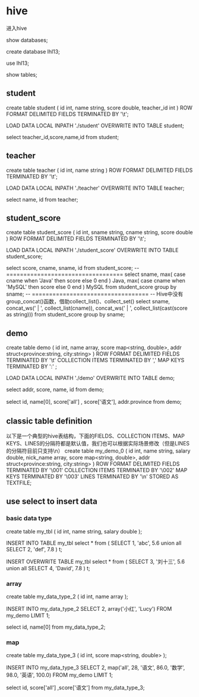 # hive

进入hive

show databases;

create database lhl13;

use lhl13;

show tables;

## student

create table student (
id int, 
name string, 
score double, 
teacher_id int 
) ROW FORMAT DELIMITED 
FIELDS TERMINATED BY '\t';

LOAD DATA LOCAL INPATH './student' OVERWRITE INTO TABLE student;

select teacher_id,score,name,id from student;

## teacher

create table teacher (
id int, 
name string 
) ROW FORMAT DELIMITED 
FIELDS TERMINATED BY '\t';

LOAD DATA LOCAL INPATH './teacher' OVERWRITE INTO TABLE teacher;

select name, id from teacher;

## student_score

create table student_score (
id int, 
sname string, 
cname string, 
score double
) ROW FORMAT DELIMITED 
FIELDS TERMINATED BY '\t';

LOAD DATA LOCAL INPATH './student_score' OVERWRITE INTO TABLE student_score;

select score, cname, sname, id from student_score;
-- ==================================
select sname,
max(
case cname
when 'Java' then score
else 0
end
) Java, 
max(
case cname
when 'MySQL' then score
else 0
end
) MySQL 
from student_score
group by sname;
-- ==================================
-- Hive中没有group_concat()函数，借助collect_list()、collect_set()
select sname,
concat_ws(' | ', collect_list(cname)), 
concat_ws(' | ', collect_list(cast(score as string))) 
from student_score
group by sname;

## demo

create table demo (
id int, 
name array<string>, 
score map<string, double>, 
addr struct<province:string, city:string>
) ROW FORMAT DELIMITED 
FIELDS TERMINATED BY '\t' 
COLLECTION ITEMS TERMINATED BY ',' 
MAP KEYS TERMINATED BY ':' ;

LOAD DATA LOCAL INPATH './demo' OVERWRITE INTO TABLE demo;

select addr, score, name, id from demo;

select id, name[0], score['all'] , score['语文'], addr.province from demo;

## classic table definition

以下是一个典型的hive表结构，下面的FIELDS、COLLECTION ITEMS、MAP KEYS、LINES的分隔符都是默认值，我们也可以根据实际场景修改（但是LINES的分隔符目前只支持\n）
create table my_demo_0 (
id int, 
name string, 
salary double, 
nick_name array<string>, 
score map<string, double>, 
addr struct<province:string, city:string> 
) ROW FORMAT DELIMITED 
FIELDS TERMINATED BY '\001' 
COLLECTION ITEMS TERMINATED BY '\002' 
MAP KEYS TERMINATED BY '\003' 
LINES TERMINATED BY '\n' 
STORED AS TEXTFILE;

## use select to insert data

### basic data type

create table my_tbl (
id int, 
name string, 
salary double
);

INSERT INTO TABLE my_tbl
select * from (
SELECT 1, 'abc', 5.6 
union all 
SELECT 2, 'def', 7.8 
) t;

INSERT OVERWRITE TABLE my_tbl
select * from (
SELECT 3, '刘十三', 5.6 
union all 
SELECT 4, 'David', 7.8 
) t;

### array

create table my_data_type_2 (
id int, 
name array<string>
);

INSERT INTO my_data_type_2
SELECT 
2, 
array('小红', 'Lucy')
FROM my_demo LIMIT 1;

select id, name[0] from my_data_type_2;

### map
create table my_data_type_3 (
id int, 
score map<string, double>
);

INSERT INTO my_data_type_3
SELECT 
2, 
map('all', 28, '语文', 86.0, '数学', 98.0, '英语', 100.0)
FROM my_demo LIMIT 1;

select id, score['all'] ,score['语文']  from my_data_type_3;
